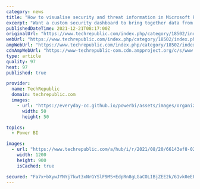 ```yaml
---
category: news
title: "How to visualise security and threat information in Microsoft Power BI"
excerpt: "Want a custom security dashboard to bring together data from multiple places? Microsoft Power BI can do that and help you spot what's changing. The best way to think of Microsoft Power BI is as ..."
publishedDateTime: 2021-12-21T08:17:00Z
originalUrl: "https://www.techrepublic.com/index.php/category/18502/index.php/article/how-to-visualise-security-and-threat-information-in-power-bi/"
webUrl: "https://www.techrepublic.com/index.php/category/18502/index.php/article/how-to-visualise-security-and-threat-information-in-power-bi/"
ampWebUrl: "https://www.techrepublic.com/index.php/category/18502/index.php/google-amp/article/how-to-visualise-security-and-threat-information-in-power-bi/"
cdnAmpWebUrl: "https://www-techrepublic-com.cdn.ampproject.org/c/s/www.techrepublic.com/index.php/category/18502/index.php/google-amp/article/how-to-visualise-security-and-threat-information-in-power-bi/"
type: article
quality: 97
heat: 97
published: true

provider:
  name: TechRepublic
  domain: techrepublic.com
  images:
    - url: "https://everyday-cc.github.io/powerbi/assets/images/organizations/techrepublic.com-50x50.jpg"
      width: 50
      height: 50

topics:
  - Power BI

images:
  - url: "https://www.techrepublic.com/a/hub/i/r/2021/08/20/66143ef8-02db-46fa-bee4-e254ec41557c/resize/1200x/60fac5a546e96dec756353919df33891/gettyimages-peopleimages.jpg"
    width: 1200
    height: 900
    isCached: true

secured: "Fa7x+bXywJYNYj7kwt3xNrGYSlF9MS+EdpRn8gLGaCOLIBjZEE2k/61vk0eEFThzwRVmOvs+W/1A838J4wZ/svvBEaEhgMfhbdHlU8Qhrc4bdqXz3xgrfKScHwuD3+tK0cDST1ND0FEi1Lrko62fA0Det11LHAlcS0wSgFJ90ux1phHGyoQbA/Ug89oQViRoPWmzoLSa+MctNRWcNYOHNg7GPfmF7NAIS6FHb5I5Z/ekefBczN/tXcequiMRi136SVeOCy5uurjVYzX0N/vAE+3rPXbmXhzN+qbpfGEjzt3ear4oKnj6Wc7ZMe0e3NF4K6iGVMU6cDZFvVFKNCmWoJIXfUhNzdnkp2OrfZ85Dvo=;wm8yHtZAs7gqLsnH1/rsTw=="
---
```


